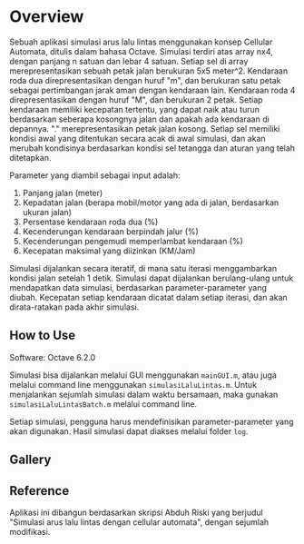 # Overview

Sebuah aplikasi simulasi arus lalu lintas menggunakan konsep Cellular Automata, ditulis dalam bahasa Octave. Simulasi terdiri atas array nx4, dengan panjang n satuan dan lebar 4 satuan. Setiap sel di array merepresentasikan sebuah petak jalan berukuran 5x5 meter^2. Kendaraan roda dua direpresentasikan dengan huruf "m", dan berukuran satu petak sebagai pertimbangan jarak aman dengan kendaraan lain. Kendaraan roda 4 direpresentasikan dengan huruf "M", dan berukuran 2 petak. Setiap kendaraan memiliki kecepatan tertentu, yang dapat naik atau turun berdasarkan seberapa kosongnya jalan dan apakah ada kendaraan di depannya. "." merepresentasikan petak jalan kosong. Setiap sel memiliki kondisi awal yang ditentukan secara acak di awal simulasi, dan akan merubah kondisinya berdasarkan kondisi sel tetangga dan aturan yang telah ditetapkan.

Parameter yang diambil sebagai input adalah:

1. Panjang jalan (meter)
2. Kepadatan jalan (berapa mobil/motor yang ada di jalan, berdasarkan ukuran jalan)
3. Persentase kendaraan roda dua (%)
4. Kecenderungan kendaraan berpindah jalur (%)
5. Kecenderungan pengemudi memperlambat kendaraan (%)
6. Kecepatan maksimal yang diizinkan (KM/Jam)

Simulasi dijalankan secara iteratif, di mana satu iterasi menggambarkan kondisi jalan setelah 1 detik. Simulasi dapat dijalankan berulang-ulang untuk mendapatkan data simulasi, berdasarkan parameter-parameter yang diubah. Kecepatan setiap kendaraan dicatat dalam setiap iterasi, dan akan dirata-ratakan pada akhir simulasi.

## How to Use

Software:
Octave 6.2.0

Simulasi bisa dijalankan melalui GUI menggunakan `mainGUI.m`, atau juga melalui command line menggunakan `simulasiLaluLintas.m`. Untuk menjalankan sejumlah simulasi dalam waktu bersamaan, maka gunakan `simulasiLaluLintasBatch.m` melalui command line.

Setiap simulasi, pengguna harus mendefinisikan parameter-parameter yang akan digunakan. Hasil simulasi dapat diakses melalui folder `log`.

## Gallery


## Reference

Aplikasi ini dibangun berdasarkan skripsi Abduh Riski yang berjudul "Simulasi arus lalu lintas dengan cellular automata", dengan sejumlah modifikasi.
